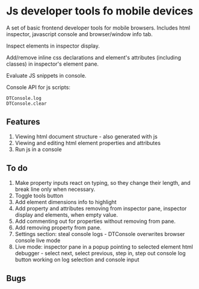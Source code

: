 # Js developer tools fo mobile devices

A set of basic frontend developer tools for mobile browsers. Includes html inspector, javascript console and browser/window info tab.

Inspect elements in inspector display.

Add/remove inline css declarations and element's attributes (including classes) in inspector's element pane.

Evaluate JS snippets in console.

Console API for js scripts:

	DTConsole.log
	DTConsole.clear

## Features

1. Viewing html document structure - also generated with js
2. Viewing and editing html element properties and attributes
3. Run js in a console

## To do

1. Make property inputs react on typing, so they change their length, and break line only when necessary.
2. Toggle tools button
3. Add element dimensions info to highlight
4. Add property and attributes removing from inspector pane, inspector display and elements, when empty value.
5. Add commenting out for properties without removing from pane.
6. Add removing property from pane.
7. Settings section:
	steal console logs - DTConsole overwrites browser console
	live mode
8. Live mode:
	inspector pane in a popup pointing to selected element
	html debugger - select next, select previous, step in, step out
	console log button working on log selection and console input

## Bugs

